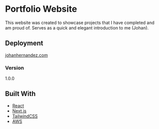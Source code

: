 # Portfolio Website

This website was created to showcase projects that I have completed and am proud of.
Serves as a quick and elegant introduction to me (Johan).

## Deployment

[johanhernandez.com](https://johanhernandez.com)

### Version
1.0.0

## Built With

- [React](https://react.dev/)
- [Next.js](https://nextjs.org/)
- [TailwindCSS](https://tailwindcss.com/)
- [AWS](https://aws.amazon.com/)